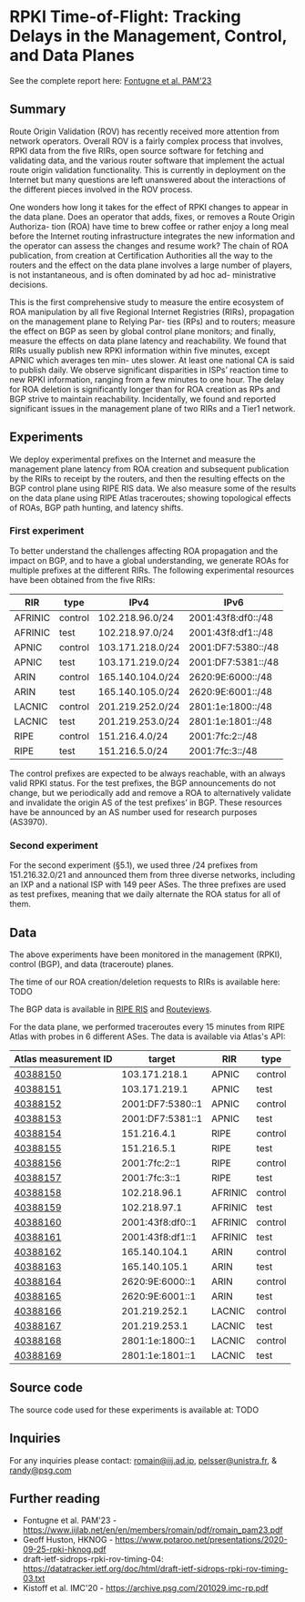 # RPKI Time-of-Flight: Tracking Delays in the Management, Control, and Data Planes

See the complete report here: [Fontugne et al. PAM'23](https://www.iijlab.net/en/en/members/romain/pdf/romain_pam23.pdf)

## Summary

Route Origin Validation (ROV) has recently received more attention from network
operators. Overall ROV is a fairly complex process that involves, RPKI data from
the five RIRs, open source software for fetching and validating data, and the
various router software that implement the actual route origin validation
functionality.  This is currently in deployment on the Internet but many
questions are left unanswered about the interactions of the different pieces
involved in the ROV process.

One wonders how long it takes for the effect of RPKI changes to appear in the data plane.
Does an operator that adds, fixes, or removes a Route Origin Authoriza-
tion (ROA) have time to brew coffee or rather enjoy a long meal before
the Internet routing infrastructure integrates the new information and
the operator can assess the changes and resume work? The chain of
ROA publication, from creation at Certification Authorities all the way
to the routers and the effect on the data plane involves a large number
of players, is not instantaneous, and is often dominated by ad hoc ad-
ministrative decisions. 

This is the first comprehensive study to measure
the entire ecosystem of ROA manipulation by all five Regional Internet
Registries (RIRs), propagation on the management plane to Relying Par-
ties (RPs) and to routers; measure the effect on BGP as seen by global
control plane monitors; and finally, measure the effects on data plane
latency and reachability. We found that RIRs usually publish new RPKI
information within five minutes, except APNIC which averages ten min-
utes slower. At least one national CA is said to publish daily. We observe
significant disparities in ISPs’ reaction time to new RPKI information,
ranging from a few minutes to one hour. The delay for ROA deletion
is significantly longer than for ROA creation as RPs and BGP strive
to maintain reachability. Incidentally, we found and reported significant
issues in the management plane of two RIRs and a Tier1 network.


## Experiments
We deploy experimental prefixes on the Internet
and measure the management plane latency from ROA creation and subsequent
publication by the RIRs to receipt by the routers, and then the resulting effects
on the BGP control plane using RIPE RIS data. We also measure some of the
results on the data plane using RIPE Atlas traceroutes; showing topological
effects of ROAs, BGP path hunting, and latency shifts.

### First experiment

To better understand the challenges affecting ROA propagation and the impact on BGP, and to have a global understanding, we generate ROAs for multiple prefixes at the different RIRs.
The following experimental resources have been obtained from the five RIRs:

| RIR | type | IPv4 | IPv6 | 
|-----|------|------|------|
| AFRINIC | control | 102.218.96.0/24 | 2001:43f8:df0::/48 |
| AFRINIC | test | 102.218.97.0/24 | 2001:43f8:df1::/48 |
| APNIC | control | 103.171.218.0/24 | 2001:DF7:5380::/48 |
| APNIC | test | 103.171.219.0/24 | 2001:DF7:5381::/48 |
| ARIN | control | 165.140.104.0/24 | 2620:9E:6000::/48 |
| ARIN | test | 165.140.105.0/24 | 2620:9E:6001::/48 |
| LACNIC | control | 201.219.252.0/24 | 2801:1e:1800::/48 |
| LACNIC | test | 201.219.253.0/24 | 2801:1e:1801::/48 |
| RIPE | control | 151.216.4.0/24 | 2001:7fc:2::/48 |
| RIPE | test | 151.216.5.0/24 | 2001:7fc:3::/48 |

The control prefixes are expected to be always reachable, with an always valid RPKI
status. For the test prefixes, the BGP announcements do not change,
but we periodically add and remove a ROA to alternatively validate and invalidate the origin AS of the test prefixes’ in BGP.
These resources have be announced by an AS number used for research purposes (AS3970).

### Second experiment

For the second experiment (§5.1), we used three /24 prefixes from 151.216.32.0/21 and announced them from three diverse
networks, including an IXP and a national ISP with 149 peer ASes. The three
prefixes are used as test prefixes, meaning that we daily alternate the ROA status
for all of them. 

## Data

The above experiments have been monitored in the management (RPKI), control (BGP), and data (traceroute) planes.

The time of our ROA creation/deletion requests to RIRs is available here: TODO

The BGP data is available in [RIPE RIS](https://www.ripe.net/analyse/internet-measurements/routing-information-service-ris) and [Routeviews](https://www.routeviews.org/).

For the data plane, we performed traceroutes every 15 minutes from RIPE Atlas with probes
in 6 different ASes. The data is available via Atlas's API:

| Atlas measurement ID | target | RIR | type |
|----|--------|-----|------|
[40388150](https://atlas.ripe.net/api/v2/measurements/40388150/results/)| 103.171.218.1 | APNIC | control |
[40388151](https://atlas.ripe.net/api/v2/measurements/40388151/results/)| 103.171.219.1 | APNIC | test |
[40388152](https://atlas.ripe.net/api/v2/measurements/40388152/results/)| 2001:DF7:5380::1 | APNIC | control |
[40388153](https://atlas.ripe.net/api/v2/measurements/40388153/results/)| 2001:DF7:5381::1 | APNIC | test |
[40388154](https://atlas.ripe.net/api/v2/measurements/40388154/results/)| 151.216.4.1 | RIPE | control |
[40388155](https://atlas.ripe.net/api/v2/measurements/40388155/results/)| 151.216.5.1 | RIPE | test |
[40388156](https://atlas.ripe.net/api/v2/measurements/40388156/results/)| 2001:7fc:2::1 | RIPE | control |
[40388157](https://atlas.ripe.net/api/v2/measurements/40388157/results/)| 2001:7fc:3::1 | RIPE | test |
[40388158](https://atlas.ripe.net/api/v2/measurements/40388158/results/)| 102.218.96.1 | AFRINIC | control |
[40388159](https://atlas.ripe.net/api/v2/measurements/40388159/results/)| 102.218.97.1 | AFRINIC | test |
[40388160](https://atlas.ripe.net/api/v2/measurements/40388160/results/)| 2001:43f8:df0::1 | AFRINIC | control |
[40388161](https://atlas.ripe.net/api/v2/measurements/40388161/results/)| 2001:43f8:df1::1 | AFRINIC | test |
[40388162](https://atlas.ripe.net/api/v2/measurements/40388162/results/)| 165.140.104.1 | ARIN | control |
[40388163](https://atlas.ripe.net/api/v2/measurements/40388163/results/)| 165.140.105.1 | ARIN | test |
[40388164](https://atlas.ripe.net/api/v2/measurements/40388164/results/)| 2620:9E:6000::1 | ARIN | control |
[40388165](https://atlas.ripe.net/api/v2/measurements/40388165/results/)| 2620:9E:6001::1 | ARIN | test |
[40388166](https://atlas.ripe.net/api/v2/measurements/40388166/results/)| 201.219.252.1 | LACNIC | control |
[40388167](https://atlas.ripe.net/api/v2/measurements/40388167/results/)| 201.219.253.1 | LACNIC | test |
[40388168](https://atlas.ripe.net/api/v2/measurements/40388168/results/)| 2801:1e:1800::1 | LACNIC | control |
[40388169](https://atlas.ripe.net/api/v2/measurements/40388169/results/)| 2801:1e:1801::1 | LACNIC | test |


## Source code
The source code used for these experiments is available at: TODO

## Inquiries
For any inquiries please contact: romain@iij.ad.jp, pelsser@unistra.fr, & randy@psg.com

## Further reading
- Fontugne et al. PAM'23 - https://www.iijlab.net/en/en/members/romain/pdf/romain_pam23.pdf
- Geoff Huston, HKNOG - https://www.potaroo.net/presentations/2020-09-25-rpki-hknog.pdf
- draft-ietf-sidrops-rpki-rov-timing-04: https://datatracker.ietf.org/doc/html/draft-ietf-sidrops-rpki-rov-timing-03.txt
- Kistoff et al. IMC'20 - https://archive.psg.com/201029.imc-rp.pdf

